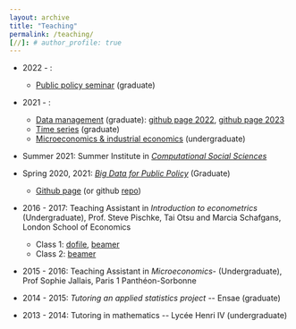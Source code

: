 ```yaml
---
layout: archive
title: "Teaching"
permalink: /teaching/
[//]: # author_profile: true
---
```


- 2022 - :
  - [Public policy seminar](https://www.programmes.uliege.be/cocoon/20222023/cours/ECON2310-1.html) (graduate)
- 2021 - :
  - [Data management](https://www.programmes.uliege.be/cocoon/20212022/en/cours/ECON2306-1.html) (graduate): [github page 2022](https://malkaguillot.github.io/ECON2206-Data-Management-2022/), [github page 2023](https://malkaguillot.github.io/ECON2206-Data-Management-2023/) 
  - [Time series](https://www.programmes.uliege.be/cocoon/20222023/cours/ECON2308-1.html) (graduate) 
  - [Microeconomics & industrial economics](https://www.programmes.uliege.be/cocoon/20212022/cours/ECON2259-1.html) (undergraduate) 

- Summer 2021: Summer Institute in *[Computational Social Sciences](https://sicss.io/2021/ethzurich/)*

- Spring 2020, 2021: *[Big Data for Public Policy](http://www.vvz.ethz.ch/Vorlesungsverzeichnis/lerneinheit.view?lerneinheitId=139238&semkez=2020S&ansicht=KATALOGDATEN&lang=en)* (Graduate)
  - [Github page](https://malkaguillot.github.io/big_data_policy_2021/) (or github [repo](https://github.com/malkaguillot/big_data_policy_2021))

- 2016 - 2017: Teaching Assistant in *Introduction to econometrics* (Undergraduate), Prof. Steve Pischke, Tai Otsu and Marcia Schafgans, London School of Economics
  - Class 1: [dofile](https://github.com/malkaguillot/teaching/blob/master/lse_ec220_2016_17/class1_some_commands.do), [beamer](https://github.com/malkaguillot/teaching/blob/master/lse_ec220_2016_17/class1.pdf)
  - Class 2: [beamer](https://github.com/malkaguillot/teaching/blob/master/lse_ec220_2016_17/class2.pdf)

- 2015 - 2016: Teaching Assistant in *Microeconomics*-  (Undergraduate), Prof Sophie Jallais, Paris 1 Panthéon-Sorbonne

- 2014 - 2015: *Tutoring an applied statistics project* -- Ensae (graduate)

- 2013 - 2014: Tutoring in mathematics -- Lycée Henri IV (undergraduate)
